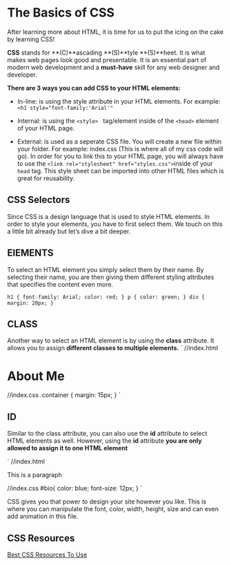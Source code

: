 # The Basics of CSS 

After learning more about HTML, it is time for us to put the icing on the cake by learning CSS! 

**CSS** stands for **(C)**ascading **(S)**tyle **(S)**heet. It is what makes web pages look good and presentable. It is an essential part of modern web development and a  **must-have** skill for any web designer and developer.  

**There are 3 ways you can add CSS to your HTML elements:** 

* In-line: is using the style attribute in your HTML elements. For example: `<h1 style="font-family:'Arial'"`

* Internal: is using the `<style> ` tag/element inside of the `<head>` element of your HTML page.

* External: is used as a seperate CSS file. You will create a new file within your folder. For example: index.css (This is where all of my css code will go). In order for you to link this to your HTML page, you will always have to use the `<link rel="stylesheet" href="styles.css">`inside of your `head` tag.  This style sheet can be imported into other HTML files which is great for reusability. 


## CSS Selectors  
Since CSS is a design language that is used to style HTML elements. In order to style your elements, you have to first select them. We touch on this a little bit already but let’s dive a bit deeper. 


## ElEMENTS 
To select an HTML element you simply select them by their name. By selecting their name, you are then giving them different styling attributes that specifies the content even more. 

`
h1 {
    font-family: Arial;
    color: red;
}
p {
    color: green;
}
div {
    margin: 20px;
   }
`

## CLASS 
Another way to select an HTML element is by using the **class** attribute. It allows you to assign  **different classes to multiple elements.** 
`
//index.html
<div class='container'>
    <h1> About Me </h1>
</div>
//index.css
.container {
    margin: 15px;
}
`

## ID 
Similar to the class attribute, you can also use the **id** attribute to select HTML elements as well. However, using the **id** attribute **you are only allowed to assign it to one HTML element**

`
//index.html 
<div>
    <p id='bio'> This is a paragraph </p>
</div>
//index.css
#bio{
    color: blue;
    font-size: 12px;
} 
`

CSS gives you that power to design your site however you like. This is where you can manipulate the font, color, width, height, size and can even add animation in this file. 

## CSS Resources 

[Best CSS Resources To Use](https://github.com/twilsonpierce/DisruptHarlemCode/tree/master/intro_to_css)

